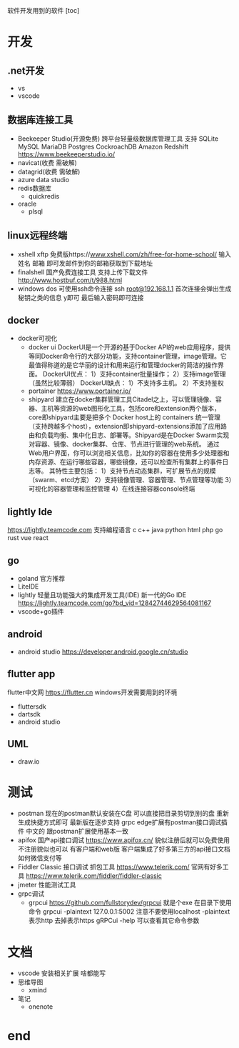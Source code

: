 软件开发用到的软件
[toc]

# 开发

## .net开发
- vs
- vscode
  
## 数据库连接工具
- Beekeeper Studio(开源免费)
  跨平台轻量级数据库管理工具 支持 SQLite MySQL MariaDB Postgres CockroachDB Amazon Redshift
  https://www.beekeeperstudio.io/
- navicat(收费 需破解)
- datagrid(收费 需破解)
- azure data studio
- redis数据库
  - quickredis
- oracle
  - plsql
  
## linux远程终端
- xshell xftp
  免费版https://www.xshell.com/zh/free-for-home-school/ 输入 姓名 邮箱 即可发邮件到你的邮箱获取到下载地址
- finalshell
  国产免费连接工具 支持上传下载文件 http://www.hostbuf.com/t/988.html
- windows dos 可使用ssh命令连接
  ssh root@192.168.1.1 首次连接会弹出生成秘钥之类的信息 y即可 最后输入密码即可连接

## docker
- docker可视化
  - docker ui
    DockerUI是一个开源的基于Docker API的web应用程序，提供等同Docker命令行的大部分功能，支持container管理，image管理。它最值得称道的是它华丽的设计和用来运行和管理docker的简洁的操作界面。
    DockerUI优点：
      1）支持container批量操作；
      2）支持image管理（虽然比较薄弱）
    DockerUI缺点：
      1）不支持多主机。
      2）不支持鉴权
  - portainer https://www.portainer.io/
  - shipyard
    建立在docker集群管理工具Citadel之上，可以管理镜像、容器、主机等资源的web图形化工具，包括core和extension两个版本，core即shipyard主要是把多个 Docker host上的 containers 统一管理（支持跨越多个host），extension即shipyard-extensions添加了应用路由和负载均衡、集中化日志、部署等。Shipyard是在Docker Swarm实现对容器、镜像、docker集群、仓库、节点进行管理的web系统。
    通过Web用户界面，你可以浏览相关信息，比如你的容器在使用多少处理器和内存资源、在运行哪些容器，哪些镜像，还可以检查所有集群上的事件日志等。
    其特性主要包括：
    1）支持节点动态集群，可扩展节点的规模（swarm、etcd方案）
    2）支持镜像管理、容器管理、节点管理等功能
    3）可视化的容器管理和监控管理
    4）在线连接容器console终端

## lightly Ide
 https://lightly.teamcode.com
 支持编程语言 c c++ java python html php go rust vue react

## go
- goland 官方推荐
- LiteIDE
- lightly
  轻量且功能强大的集成开发工具(IDE) 新一代的Go IDE
  https://lightly.teamcode.com/go?bd_vid=12842744629564081167
- vscode+go插件

## android
- android studio
  https://developer.android.google.cn/studio

## flutter app
flutter中文网 https://flutter.cn
windows开发需要用到的环境
- fluttersdk
- dartsdk
- android studio
  
## UML
- draw.io

# 测试
- postman
  现在的postman默认安装在C盘 可以直接把目录剪切到别的盘 重新生成快捷方式即可
  最新版在逐步支持 grpc
  edge扩展有postman接口调试插件 中文的 跟postman扩展使用基本一致
- apifox
  国产api接口调试 https://www.apifox.cn/
  貌似注册后就可以免费使用 不注册貌似也可以
  有客户端和web版 客户端集成了好多第三方的api接口文档 如何微信支付等
- Fiddler Classic
  接口调试 抓包工具
  https://www.telerik.com/ 官网有好多工具
  https://www.telerik.com/fiddler/fiddler-classic
- jmeter 性能测试工具
- grpc调试
  - grpcui
  https://github.com/fullstorydev/grpcui
  就是个exe 在目录下使用命令 grpcui -plaintext 127.0.0.1:5002
  注意不要使用localhost  -plaintext 表示http  去掉表示https
  gRPCui -help 可以查看其它命令参数 

# 文档
- vscode 
  安装相关扩展 啥都能写
- 思维导图
  - xmind
- 笔记
  - onenote

# end